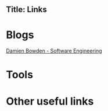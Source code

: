 Title: Links
---

# Blogs

[Damien Bowden - Software Engineering](https://damienbod.com)

# Tools

# Other useful links